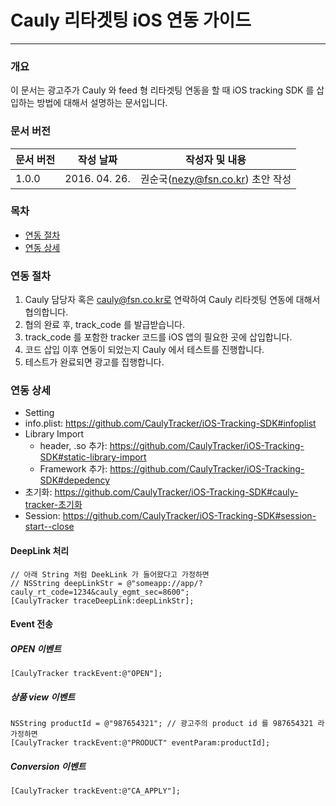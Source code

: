 Cauly 리타겟팅 iOS 연동 가이드
=========================

--------------------------
### 개요
이 문서는 광고주가 Cauly 와 feed 형 리타겟팅 연동을 할 때 iOS tracking SDK 를 삽입하는 방법에 대해서 설명하는 문서입니다.

### 문서 버전 
| 문서 버전 | 작성 날짜 | 작성자 및 내용|
 --- | --- | --- 
| 1.0.0 | 2016. 04. 26. | 권순국(nezy@fsn.co.kr) 초안 작성|



### 목차
- [연동 절차](#연동-절차)
- [연동 상세](#연동-상세)


### 연동 절차
1. Cauly 담당자 혹은 cauly@fsn.co.kr로 연락하여 Cauly 리타겟팅 연동에 대해서 협의합니다.
1. 협의 완료 후, track_code 를 발급받습니다.
1. track_code 를 포함한 tracker 코드를 iOS 앱의 필요한 곳에 삽입합니다.
1. 코드 삽입 이후 연동이 되었는지 Cauly 에서 테스트를 진행합니다.
1. 테스트가 완료되면 광고를 집행합니다.


### 연동 상세

- Setting
 - info.plist: https://github.com/CaulyTracker/iOS-Tracking-SDK#infoplist
 - Library Import
   - header, .so 추가: https://github.com/CaulyTracker/iOS-Tracking-SDK#static-library-import
    - Framework 추가: https://github.com/CaulyTracker/iOS-Tracking-SDK#depedency
- 초기화: https://github.com/CaulyTracker/iOS-Tracking-SDK#cauly-tracker-초기화
- Session: https://github.com/CaulyTracker/iOS-Tracking-SDK#session-start--close

#### DeepLink 처리
```objc
// 아래 String 처럼 DeekLink 가 들어왔다고 가정하면
// NSString deepLinkStr = @"someapp://app/?cauly_rt_code=1234&cauly_egmt_sec=8600"; 
[CaulyTracker traceDeepLink:deepLinkStr];
```

#### Event 전송
##### OPEN 이벤트
```objc
[CaulyTracker trackEvent:@"OPEN"];
```
##### 상품 view 이벤트
```objc
NSString productId = @"987654321"; // 광고주의 product id 를 987654321 라 가정하면
[CaulyTracker trackEvent:@"PRODUCT" eventParam:productId];
```
##### Conversion 이벤트
```objc
[CaulyTracker trackEvent:@"CA_APPLY"];
```
